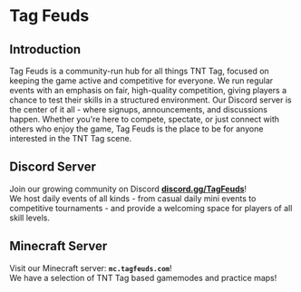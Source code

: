 # Tag Feuds

## Introduction
Tag Feuds is a community-run hub for all things TNT Tag, focused on keeping the game active and competitive for everyone. We run regular events with an emphasis on fair, high-quality competition, giving players a chance to test their skills in a structured environment. 
Our Discord server is the center of it all - where signups, announcements, and discussions happen. Whether you're here to compete, spectate, or just connect with others who enjoy the game, Tag Feuds is the place to be for anyone interested in the TNT Tag scene.

## Discord Server
Join our growing community on Discord **[discord.gg/TagFeuds](https://discord.gg/TagFeuds)**! <br/>
We host daily events of all kinds - from casual daily mini events to competitive tournaments - and provide a welcoming space for players of all skill levels.

## Minecraft Server
Visit our Minecraft server: **`mc.tagfeuds.com`**! <br/>
We have a selection of TNT Tag based gamemodes and practice maps!

